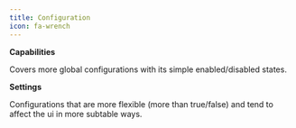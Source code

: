 ```yaml
---
title: Configuration
icon: fa-wrench
---
```


__Capabilities__

Covers more global configurations with its simple enabled/disabled states.

__Settings__

Configurations that are more flexible (more than true/false) and tend to affect the ui in more subtable ways.

